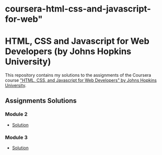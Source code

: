 # coursera-html-css-and-javascript-for-web"

# HTML, CSS and Javascript for Web Developers (by Johns Hopkins University)

This repository contains my solutions to the assignments of the Coursera course
["HTML, CSS, and Javascript for Web Developers" by Johns Hopkins University](https://dreamecho100.github.io/coursera-html-css-and-javascript-for-web/).

## Assignments Solutions

### Module 2

- [Solution](https://dreamecho100.github.io/coursera-html-css-and-javascript-for-web/module2-solution/index.html)

### Module 3

- [Solution](https://dreamecho100.github.io/coursera-html-css-and-javascript-for-web/module3-solution/index.html)
